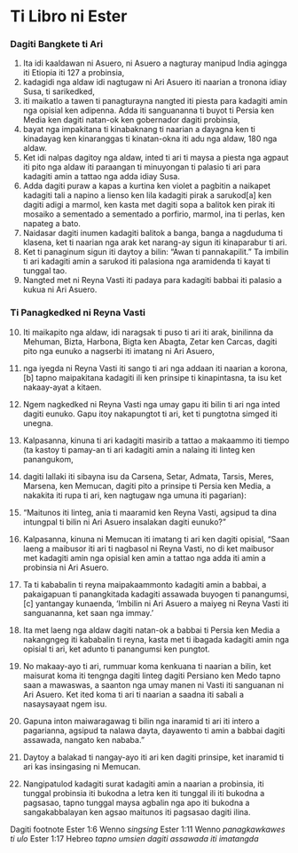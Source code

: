 Ti Libro ni Ester
=================

### Dagiti Bangkete ti Ari

1. Ita idi kaaldawan ni Asuero, ni Asuero a nagturay manipud India agingga iti Etiopia iti 127 a probinsia,
2. kadagidi nga aldaw idi nagtugaw ni Ari Asuero iti naarian a tronona idiay Susa, ti sarikedked,
3. iti maikatlo a tawen ti panagturayna nangted iti piesta para kadagiti amin nga opisial ken adipenna. Adda iti sanguananna ti buyot ti Persia ken Media ken dagiti natan-ok ken gobernador dagiti probinsia,
4. bayat nga impakitana ti kinabaknang ti naarian a dayagna ken ti kinadayag ken kinaranggas ti kinatan-okna iti adu nga aldaw, 180 nga aldaw.
5. Ket idi nalpas dagitoy nga aldaw, inted ti ari ti maysa a piesta nga agpaut iti pito nga aldaw iti paraangan ti minuyongan ti palasio ti ari para kadagiti amin a tattao nga adda idiay Susa.
6. Adda dagiti puraw a kapas a kurtina ken violet a pagbitin a naikapet kadagiti tali a napino a lienso ken lila kadagiti pirak a sarukod[a] ken dagiti adigi a marmol, ken kasta met dagiti sopa a balitok ken pirak iti mosaiko a sementado a sementado a porfirio, marmol, ina ti perlas, ken napateg a bato.
7. Naidasar dagiti inumen kadagiti balitok a banga, banga a nagduduma ti klasena, ket ti naarian nga arak ket narang-ay sigun iti kinaparabur ti ari.
8. Ket ti panaginum sigun iti daytoy a bilin: “Awan ti pannakapilit.” Ta imbilin ti ari kadagiti amin a sarukod iti palasiona nga aramidenda ti kayat ti tunggal tao.
9. Nangted met ni Reyna Vasti iti padaya para kadagiti babbai iti palasio a kukua ni Ari Asuero.

### Ti Panagkedked ni Reyna Vasti

10. Iti maikapito nga aldaw, idi naragsak ti puso ti ari iti arak, binilinna da Mehuman, Bizta, Harbona, Bigta ken Abagta, Zetar ken Carcas, dagiti pito nga eunuko a nagserbi iti imatang ni Ari Asuero,
11. nga iyegda ni Reyna Vasti iti sango ti ari nga addaan iti naarian a korona,[b] tapno maipakitana kadagiti ili ken prinsipe ti kinapintasna, ta isu ket nakaay-ayat a kitaen.
12. Ngem nagkedked ni Reyna Vasti nga umay gapu iti bilin ti ari nga inted dagiti eunuko. Gapu itoy nakapungtot ti ari, ket ti pungtotna simged iti unegna.

13. Kalpasanna, kinuna ti ari kadagiti masirib a tattao a makaammo iti tiempo (ta kastoy ti pamay-an ti ari kadagiti amin a nalaing iti linteg ken panangukom,
14. dagiti lallaki iti sibayna isu da Carsena, Setar, Admata, Tarsis, Meres, Marsena, ken Memucan, dagiti pito a prinsipe ti Persia ken Media, a nakakita iti rupa ti ari, ken nagtugaw nga umuna iti pagarian):
15. “Maitunos iti linteg, ania ti maaramid ken Reyna Vasti, agsipud ta dina intungpal ti bilin ni Ari Asuero insalakan dagiti eunuko?”
16. Kalpasanna, kinuna ni Memucan iti imatang ti ari ken dagiti opisial, “Saan laeng a maibusor iti ari ti nagbasol ni Reyna Vasti, no di ket maibusor met kadagiti amin nga opisial ken amin a tattao nga adda iti amin a probinsia ni Ari Asuero.
17. Ta ti kababalin ti reyna maipakaammonto kadagiti amin a babbai, a pakaigapuan ti panangkitada kadagiti assawada buyogen ti panangumsi,[c] yantangay kunaenda, ‘Imbilin ni Ari Asuero a maiyeg ni Reyna Vasti iti sanguananna, ket saan nga immay.’
18. Ita met laeng nga aldaw dagiti natan-ok a babbai ti Persia ken Media a nakangngeg iti kababalin ti reyna, kasta met ti ibagada kadagiti amin nga opisial ti ari, ket adunto ti panangumsi ken pungtot.
19. No makaay-ayo ti ari, rummuar koma kenkuana ti naarian a bilin, ket maisurat koma iti tengnga dagiti linteg dagiti Persiano ken Medo tapno saan a mawaswas, a saanton nga umay manen ni Vasti iti sanguanan ni Ari Asuero. Ket ited koma ti ari ti naarian a saadna iti sabali a nasaysayaat ngem isu.
20. Gapuna inton maiwaragawag ti bilin nga inaramid ti ari iti intero a pagarianna, agsipud ta nalawa dayta, dayawento ti amin a babbai dagiti assawada, nangato ken nababa.”
21. Daytoy a balakad ti nangay-ayo iti ari ken dagiti prinsipe, ket inaramid ti ari kas insingasing ni Memucan.
22. Nangipatulod kadagiti surat kadagiti amin a naarian a probinsia, iti tunggal probinsia iti bukodna a letra ken iti tunggal ili iti bukodna a pagsasao, tapno tunggal maysa agbalin nga apo iti bukodna a sangakabbalayan ken agsao maitunos iti pagsasao dagiti ilina.

Dagiti footnote
Ester 1:6 Wenno *singsing*
Ester 1:11 Wenno *panagkawkawes ti ulo*
Ester 1:17 Hebreo *tapno umsien dagiti assawada iti imatangda*